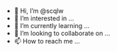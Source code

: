 - 👋 Hi, I’m @scqlw
- 👀 I’m interested in ...
- 🌱 I’m currently learning ...
- 💞️ I’m looking to collaborate on ...
- 📫 How to reach me ...

<!---
scqlw/scqlw is a ✨ special ✨ repository because its `README.md` (this file) appears on your GitHub profile.
You can click the Preview link to take a look at your changes.
--->
